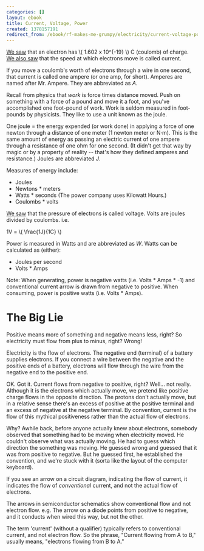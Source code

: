 ```yaml
---
categories: []
layout: ebook
title: Current, Voltage, Power
created: 1378157191
redirect_from: /ebook/rf-makes-me-grumpy/electricity/current-voltage-power
---
```

[We saw](http://k4kpk.com/ebook/rf-makes-me-grumpy/electricity/charge#overlay-context=) that an electron has \\( 1.602 x 10^{-19} \\) C (coulomb) of charge.  [We also saw](http://k4kpk.com/ebook/rf-makes-me-grumpy/electricity/electrons) that the speed at which electrons move is called current.

If you move a coulomb's worth of electrons through a wire in one second, that current is called one ampere (or one amp, for short).  Amperes are named after Mr. Ampere.  They are abbreviated as *A*.

Recall from physics that *work* is force times distance moved.  Push on something with a force of a pound and move it a foot, and you've accomplished one foot-pound of work.  Work is seldom measured in foot-pounds by physicists.  They like to use a unit known as the joule.

One joule = the energy expended (or work done) in applying a force of one newton through a distance of one meter (1 newton meter or N·m).  This is the same amount of energy as passing an electric current of one ampere through a resistance of one ohm for one second.  (It didn't get that way by magic or by a property of reality -- that's how they defined amperes and resistance.)  Joules are abbreviated *J*.

Measures of energy include:

* Joules
* Newtons * meters
* Watts * seconds (The power company uses Kilowatt Hours.)
* Coulombs * volts

[We saw](http://k4kpk.com/ebook/rf-makes-me-grumpy/electricity/electrons) that the pressure of electrons is called voltage.  Volts are joules divided by coulombs.  i.e.

1V = \\( \frac{1J}{1C} \\)

Power is measured in Watts and are abbreviated as *W*.  Watts can be calculated as (either):

* Joules per second
* Volts * Amps

Note: When generating, power is negative watts (i.e. Volts * Amps * -1) and conventional current arrow is drawn from negative to positive. When consuming, power is positive watts (i.e. Volts * Amps).

The Big Lie
========

Positive means more of something and negative means less, right?  So electricity must flow from plus to minus, right?  Wrong!

Electricity is the flow of electrons.   The negative end (terminal) of a battery supplies electrons.  If you connect a wire between the negative and the positive ends of a battery, electrons will flow through the wire from the negative end to the positive end.

OK.  Got it.  Current flows from negative to positive, right?  Well... not really.  Although it is the electrons which actually move, we pretend like positive charge flows in the opposite direction.  The protons don't actually move, but in a relative sense there's an excess of positive at the positive terminal and an excess of negative at the negative terminal.  By convention, current is the flow of this mythical positiveness rather than the actual flow of electrons.

Why?  Awhile back, before anyone actually knew about electrons, somebody observed that something had to be moving when electricity moved.  He couldn't observe what was actually moving.  He had to guess which direction the something was moving.  He guessed wrong and guessed that it was from positive to negative.  But he guessed first, he established the convention, and we're stuck with it (sorta like the layout of the computer keyboard).

If you see an arrow on a circuit diagram, indicating the flow of current, it indicates the flow of *conventional* current, and not the actual flow of electrons.

The arrows in semiconductor schematics show conventional flow and not electron flow.  e.g. The arrow on a diode points from positive to negative, and it conducts when wired this way, but not the other.

The term 'current' (without a qualifier) typically refers to conventional current, and not electron flow.  So the phrase, "Current flowing from A to B," usually means, "electrons flowing from B to A."
